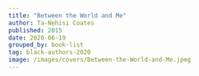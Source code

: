 ```yaml
---
title: "Between the World and Me"
author: Ta-Nehisi Coates
published: 2015
date: 2020-06-19
grouped_by: book-list
tag: black-authors-2020
image: /images/covers/Between-the-World-and-Me.jpeg
---
```

